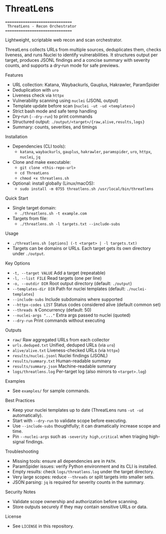 ThreatLens
===========

```
==============================
 ThreatLens - Recon Orchestrator
==============================
```

Lightweight, scriptable web recon and scan orchestrator.

ThreatLens collects URLs from multiple sources, deduplicates them, checks liveness, and runs Nuclei to identify vulnerabilities. It structures output per target, produces JSONL findings and a concise summary with severity counts, and supports a dry‑run mode for safe previews.

Features
- URL collection: Katana, Waybackurls, Gauplus, Hakrawler, ParamSpider
- Deduplication with `uro`
- Liveness check via `httpx`
- Vulnerability scanning using `nuclei` (JSONL output)
- Template update before scan (`nuclei -ut -ud <templates>`)
- Strict bash mode and safe temp handling
- Dry‑run (`--dry-run`) to print commands
- Structured output: `./output/<target>/{raw,alive,results,logs}`
- Summary: counts, severities, and timings

Installation
- Dependencies (CLI tools):
  - `katana`, `waybackurls`, `gauplus`, `hakrawler`, `paramspider`, `uro`, `httpx`, `nuclei`, `jq`
- Clone and make executable:
  - `git clone <this-repo-url>`
  - `cd ThreatLens`
  - `chmod +x threatlens.sh`
- Optional: install globally (Linux/macOS):
  - `sudo install -m 0755 threatlens.sh /usr/local/bin/threatlens`

Quick Start
- Single target domain:
  - `./threatlens.sh -t example.com`
- Targets from file:
  - `./threatlens.sh -l targets.txt --include-subs`

Usage
- `./threatlens.sh [options] (-t <target> | -l targets.txt)`
- Targets can be domains or URLs. Each target gets its own directory under `./output`.

Key Options
- `-t, --target VALUE`  Add a target (repeatable)
- `-l, --list FILE`     Read targets (one per line)
- `-o, --outdir DIR`    Root output directory (default: `./output`)
- `--templates-dir DIR` Path for nuclei templates (default: `./nuclei-templates`)
- `--include-subs`      Include subdomains where supported
- `--httpx-codes LIST`  Status codes considered alive (default common set)
- `--threads N`         Concurrency (default: 50)
- `--nuclei-args "..."` Extra args passed to nuclei (quoted)
- `--dry-run`           Print commands without executing

Outputs
- `raw/`     Raw aggregated URLs from each collector
- `urls.deduped.txt`  Unified, deduped URLs (via `uro`)
- `alive/alive.txt`    Liveness-checked URLs (via `httpx`)
- `results/nuclei.jsonl`   Nuclei findings (JSONL)
- `results/summary.txt`    Human-readable summary
- `results/summary.json`   Machine-readable summary
- `logs/threatlens.log`    Per-target log (also mirrors to `<target>.log`)

Examples
- See `examples/` for sample commands.

Best Practices
- Keep your nuclei templates up to date (ThreatLens runs `-ut -ud` automatically).
- Start with `--dry-run` to validate scope before executing.
- Use `--include-subs` thoughtfully; it can dramatically increase scope and time.
- Pin `--nuclei-args` such as `-severity high,critical` when triaging high-signal findings.

Troubleshooting
- Missing tools: ensure all dependencies are in `PATH`.
- ParamSpider issues: verify Python environment and its CLI is installed.
- Empty results: check `logs/threatlens.log` under the target directory.
- Very large scopes: reduce `--threads` or split targets into smaller sets.
- JSON parsing: `jq` is required for severity counts in the summary.

Security Notes
- Validate scope ownership and authorization before scanning.
- Store outputs securely if they may contain sensitive URLs or data.

License
- See `LICENSE` in this repository.
